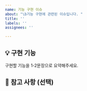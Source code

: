 ```yaml
---
name: 기능 구현 이슈
about: "\b기능 구현에 관련된 이슈입니다. "
title: ''
labels: ''
assignees: ''

---
```


## 💡 구현 기능
구현할 기능을 1-2문장으로 요약해주세요.

## 🔆 참고 사항 (선택)
